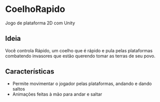 # CoelhoRapido
Jogo de plataforma 2D com Unity

## Ideia
Você controla Rápido, um coelho que é rápido e pula pelas plataformas combatendo invasores que estão querendo tomar as terras de seu povo.  

## Características
- Permite movimentar o jogador pelas plataformas, andando e dando saltos
- Animações feitas à mão para andar e saltar  
